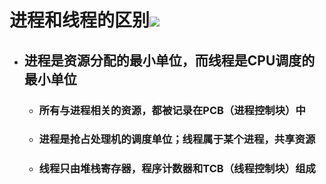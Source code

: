# 进程和线程的区别![](/和/1.png)

* ## 进程是资源分配的最小单位，而线程是CPU调度的最小单位

  * ### 所有与进程相关的资源，都被记录在PCB（进程控制块）中
  * ### 进程是抢占处理机的调度单位；线程属于某个进程，共享资源
  * ### 线程只由堆栈寄存器，程序计数器和TCB（线程控制块）组成



